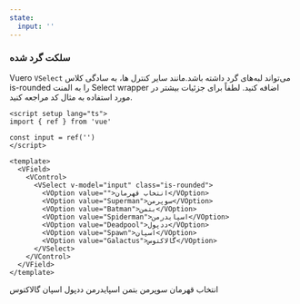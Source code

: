 ```yaml
---
state:
  input: ''
---
```


### سلکت گرد شده

Vuero `VSelect` می‌تواند لبه‌های گرد داشته باشد.مانند سایر کنترل ها،
به سادگی کلاس is-rounded را به المنت Select wrapper اضافه کنید.
لطفاً برای جزئیات بیشتر در مورد استفاده به مثال کد مراجعه کنید.

<!--code-->

```vue
<script setup lang="ts">
import { ref } from 'vue'

const input = ref('')
</script>

<template>
  <VField>
    <VControl>
      <VSelect v-model="input" class="is-rounded">
        <VOption value="">انتخاب قهرمان</VOption>
        <VOption value="Superman">سوپرمن</VOption>
        <VOption value="Batman">بتمن</VOption>
        <VOption value="Spiderman">اسپایدرمن</VOption>
        <VOption value="Deadpool">ددپول</VOption>
        <VOption value="Spawn">اسپان</VOption>
        <VOption value="Galactus">گالاکتوس</VOption>
      </VSelect>
    </VControl>
  </VField>
</template>
```

<!--/code-->

<!--example-->

<VField>
  <VControl>
    <VSelect v-model="frontmatter.state.input" class="is-rounded">
      <VOption value="">انتخاب قهرمان</VOption>
      <VOption value="Superman">سوپرمن</VOption>
      <VOption value="Batman">بتمن</VOption>
      <VOption value="Spiderman">اسپایدرمن</VOption>
      <VOption value="Deadpool">ددپول</VOption>
      <VOption value="Spawn">اسپان</VOption>
      <VOption value="Galactus">گالاکتوس</VOption>
    </VSelect>
  </VControl>
</VField>

<!--/example-->
